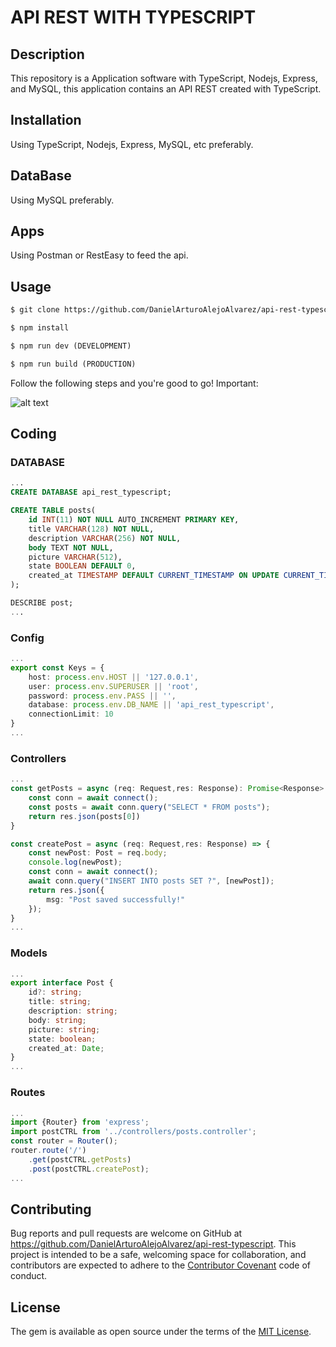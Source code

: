 # API REST WITH TYPESCRIPT
## Description

This repository is a Application software with TypeScript, Nodejs, Express, and MySQL, this application contains an API REST created with TypeScript.

## Installation
Using TypeScript, Nodejs, Express, MySQL, etc preferably.

## DataBase
Using MySQL preferably.

## Apps
Using Postman or RestEasy to feed the api.

## Usage
```html
$ git clone https://github.com/DanielArturoAlejoAlvarez/api-rest-typescript.git [NAME APP] 

$ npm install

$ npm run dev (DEVELOPMENT)

$ npm run build (PRODUCTION)
```
Follow the following steps and you're good to go! Important:


![alt text](https://media2.giphy.com/media/RF5mb1srv4ALu/source.gif)


## Coding

### DATABASE

```sql
...
CREATE DATABASE api_rest_typescript;

CREATE TABLE posts(
    id INT(11) NOT NULL AUTO_INCREMENT PRIMARY KEY,
    title VARCHAR(128) NOT NULL, 
    description VARCHAR(256) NOT NULL,
    body TEXT NOT NULL,
    picture VARCHAR(512),
    state BOOLEAN DEFAULT 0,
    created_at TIMESTAMP DEFAULT CURRENT_TIMESTAMP ON UPDATE CURRENT_TIMESTAMP
);

DESCRIBE post;
...
```

### Config 
```typescript
...
export const Keys = {
    host: process.env.HOST || '127.0.0.1',
    user: process.env.SUPERUSER || 'root',
    password: process.env.PASS || '',
    database: process.env.DB_NAME || 'api_rest_typescript',
    connectionLimit: 10 
}
...
```

### Controllers

```typescript
...
const getPosts = async (req: Request,res: Response): Promise<Response> => {
    const conn = await connect();
    const posts = await conn.query("SELECT * FROM posts");
    return res.json(posts[0])
}

const createPost = async (req: Request,res: Response) => {
    const newPost: Post = req.body;
    console.log(newPost);
    const conn = await connect();
    await conn.query("INSERT INTO posts SET ?", [newPost]);
    return res.json({
        msg: "Post saved successfully!"
    });
}
...
```

### Models

```typescript
... 
export interface Post {
    id?: string;
    title: string;
    description: string;
    body: string;
    picture: string;
    state: boolean;
    created_at: Date;
}
...
```

### Routes

```typescript
... 
import {Router} from 'express';
import postCTRL from '../controllers/posts.controller';
const router = Router();
router.route('/')
    .get(postCTRL.getPosts)
    .post(postCTRL.createPost);
...
```

## Contributing

Bug reports and pull requests are welcome on GitHub at https://github.com/DanielArturoAlejoAlvarez/api-rest-typescript. This project is intended to be a safe, welcoming space for collaboration, and contributors are expected to adhere to the [Contributor Covenant](http://contributor-covenant.org) code of conduct.


## License

The gem is available as open source under the terms of the [MIT License](http://opensource.org/licenses/MIT).
